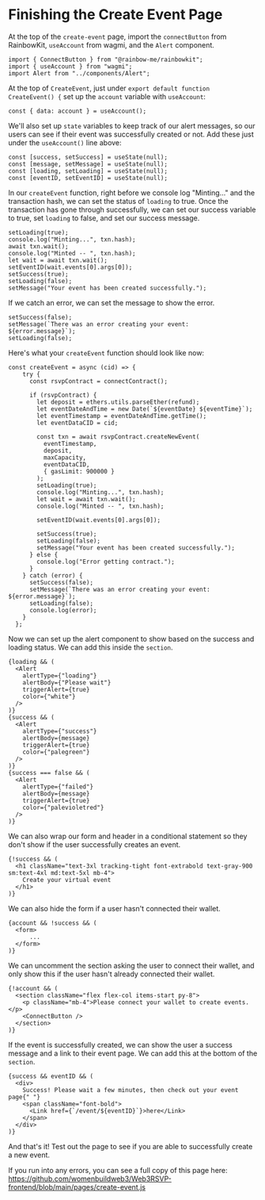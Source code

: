 # Finishing the Create Event Page

At the top of the `create-event` page, import the `connectButton` from RainbowKit, `useAccount` from wagmi, and the `Alert` component.

```
import { ConnectButton } from "@rainbow-me/rainbowkit";
import { useAccount } from "wagmi";
import Alert from "../components/Alert";
```

At the top of `CreateEvent`, just under `export default function CreateEvent() {` set up the `account` variable with `useAccount`:

```
const { data: account } = useAccount();
```

We'll also set up `state` variables to keep track of our alert messages, so our users can see if their event was successfully created or not. Add these just under the `useAccount()` line above:

```
const [success, setSuccess] = useState(null);
const [message, setMessage] = useState(null);
const [loading, setLoading] = useState(null);
const [eventID, setEventID] = useState(null);
```

In our `createEvent` function, right before we console log "Minting..." and the transaction hash, we can set the status of `loading` to true. Once the transaction has gone through successfully, we can set our success variable to true, set `loading` to false, and set our success message.

```
setLoading(true);
console.log("Minting...", txn.hash);
await txn.wait();
console.log("Minted -- ", txn.hash);
let wait = await txn.wait();
setEventID(wait.events[0].args[0]);
setSuccess(true);
setLoading(false);
setMessage("Your event has been created successfully.");
```

If we catch an error, we can set the message to show the error.

```
setSuccess(false);
setMessage(`There was an error creating your event: ${error.message}`);
setLoading(false);
```

Here's what your `createEvent` function should look like now:

```
const createEvent = async (cid) => {
    try {
      const rsvpContract = connectContract();

      if (rsvpContract) {
        let deposit = ethers.utils.parseEther(refund);
        let eventDateAndTime = new Date(`${eventDate} ${eventTime}`);
        let eventTimestamp = eventDateAndTime.getTime();
        let eventDataCID = cid;

        const txn = await rsvpContract.createNewEvent(
          eventTimestamp,
          deposit,
          maxCapacity,
          eventDataCID,
          { gasLimit: 900000 }
        );
        setLoading(true);
        console.log("Minting...", txn.hash);
        let wait = await txn.wait();
        console.log("Minted -- ", txn.hash);

        setEventID(wait.events[0].args[0]);

        setSuccess(true);
        setLoading(false);
        setMessage("Your event has been created successfully.");
      } else {
        console.log("Error getting contract.");
      }
    } catch (error) {
      setSuccess(false);
      setMessage(`There was an error creating your event: ${error.message}`);
      setLoading(false);
      console.log(error);
    }
  };

```

Now we can set up the alert component to show based on the success and loading status. We can add this inside the `section`.

```
{loading && (
  <Alert
    alertType={"loading"}
    alertBody={"Please wait"}
    triggerAlert={true}
    color={"white"}
  />
)}
{success && (
  <Alert
    alertType={"success"}
    alertBody={message}
    triggerAlert={true}
    color={"palegreen"}
  />
)}
{success === false && (
  <Alert
    alertType={"failed"}
    alertBody={message}
    triggerAlert={true}
    color={"palevioletred"}
  />
)}
```

We can also wrap our form and header in a conditional statement so they don't show if the user successfully creates an event.

```
{!success && (
  <h1 className="text-3xl tracking-tight font-extrabold text-gray-900 sm:text-4xl md:text-5xl mb-4">
    Create your virtual event
  </h1>
)}
```

We can also hide the form if a user hasn't connected their wallet.

```
{account && !success && (
  <form>
      ...
  </form>
)}
```

We can uncomment the section asking the user to connect their wallet, and only show this if the user hasn't already connected their wallet.

```
{!account && (
  <section className="flex flex-col items-start py-8">
    <p className="mb-4">Please connect your wallet to create events.</p>
    <ConnectButton />
  </section>
)}
```

If the event is successfully created, we can show the user a success message and a link to their event page. We can add this at the bottom of the `section`.

```
{success && eventID && (
  <div>
    Success! Please wait a few minutes, then check out your event page{" "}
    <span className="font-bold">
      <Link href={`/event/${eventID}`}>here</Link>
    </span>
  </div>
)}
```

And that's it! Test out the page to see if you are able to successfully create a new event.

If you run into any errors, you can see a full copy of this page here: https://github.com/womenbuildweb3/Web3RSVP-frontend/blob/main/pages/create-event.js

